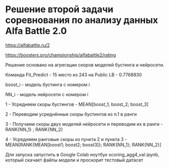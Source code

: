# Решение второй задачи соревнования по анализу данных Alfa Battle 2.0

https://alfabattle.ru/2

https://boosters.pro/championship/alfabattle2/rating

Решение основано на агрегации скоров моделей бустинга и нейросети.

Команда Fit_Predict - 15 место из 243 на Public LB - 0.7768830

boost_i - модель бустинга с номером i

NN_i    - модель нейросети с номером i

1 - Усредняем скоры бустингов - MEAN[boost_1; boost_2; boost_3]

2 - Переводим усреднённые скоры бустингов из п.1 в ранги

3 - Получаем скоры двух моделей нейросети и переводим их в ранги - RANK{NN_1} ; RANK{NN_2}  

4 - Усредняем ранговые скоры из пункта 2 и пункта 3 - MEAN[RANK{MEAN[boost1; boost2; boost3]}; RANK{NN_1}; RANK{NN_2}]


Для запуска запустить в Google Colab ноутбук scoring_agg4_val.ipynb, который скачает файлы модели и проскорит тестовый датасет
